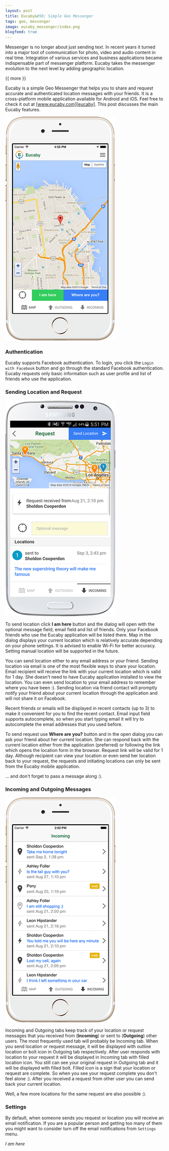 ```yaml
---
layout: post
title: Eucaby&#58; Simple Geo Messenger
tags: geo, messenger
image: eucaby_messenger/index.png
blogfeed: true
---
```


Messenger is no longer about just sending text. In recent years it turned into a major tool of communication for photo, video and audio content in real time. Integration of various services and business applications became indispensable part of messenger platform. Eucaby takes the messenger evolution to the next level by adding geographic location.

{{ more }}

Eucaby is a simple Geo Messenger that helps you to share and request accurate and authenticated location messages with your friends. It is a cross-platform mobile application available for Android and iOS. Feel free to check it out at [www.eucaby.com][eucaby]. This post discusses the main Eucaby features.

![Eucaby Map][img-map]

### Authentication

Eucaby supports Facebook authentication. To login, you click the `Login with Facebook` button and go through the standard Facebook authentication. Eucaby requests only basic information such as user profile and list of friends who use the application.

### Sending Location and Request

![Request Detail][img-request]

To send location click **I am here** button and the dialog will open with the optional message field, email field and list of friends. Only your Facebook friends who use the Eucaby application will be listed there. Map in the dialog displays your current location which is relatively accurate depending on your phone settings. It is advised to enable Wi-Fi for better accuracy. Setting manual location will be supported in the future.

You can send location either to any email address or your friend. Sending location via email is one of the most flexible ways to share your location. Email recipient will receive the link with your current location which is valid for 1 day. She doesn't need to have Eucaby application installed to view the location. You can even send location to your email address to remember where you have been :). Sending location via friend contact will promptly notify your friend about your current location through the application and will not share it on Facebook.

Recent friends or emails will be displayed in recent contacts (up to 3) to make it  convenient for you to find the recent contact. Email input field supports autocomplete, so when you start typing email it will try to autocomplete the email addresses that you used before.

To send request use **Where are you?** button and in the open dialog you can ask your friend about her current location. She can respond back with the current location either from the application (preferred) or following the link which opens the location form in the browser. Request link will be valid for 1 day. Although recipient can view your location or even send her location back to your request, the requests and initiating locations can only be sent from the Eucaby mobile application. 

... and don't forget to pass a message along :).

### Incoming and Outgoing Messages

![Incoming Messages][img-incoming]

Incoming and Outgoing tabs keep track of your location or request messages that you received from (**Incoming**) or sent to (**Outgoing**) other users. The most frequently used tab will probably be Incoming tab. When you send location or request message, it will be displayed with outline location or bolt icon in Outgoing tab respectively. After user responds with location to your request it will be displayed in Incoming tab with filled location icon. You still can see your original request in Outgoing tab and it will be displayed with filled bolt. Filled icon is a sign that your location or request are complete. So when you see your request complete you don't feel alone :). After you received a request from other user you can send back your current location.

Well, a few more locations for the same request are also possible :). 

### Settings

By default, when someone sends you request or location you will receive an email notification. If you are a popular person and getting too many of them you might want to consider turn off the email notifications from `Settings` menu.

*I am here*

[eucaby]: https://www.eucaby.com
[img-logo]: /img/eucaby_messenger/index.png
[img-map]: /img/eucaby_messenger/map.png
[img-incoming]: /img/eucaby_messenger/incoming.png
[img-request]: /img/eucaby_messenger/request.png
[img-browser]: /img/eucaby_messenger/browser.png
